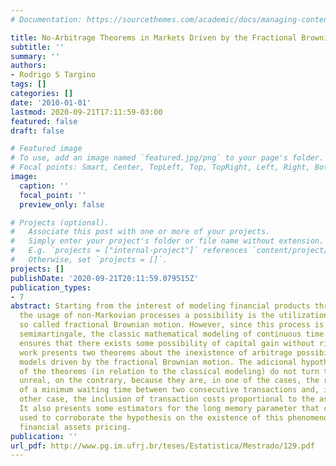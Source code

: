 ```yaml
---
# Documentation: https://sourcethemes.com/academic/docs/managing-content/

title: No-Arbitrage Theorems in Markets Driven by the Fractional Brownian Motion
subtitle: ''
summary: ''
authors:
- Rodrigo S Targino
tags: []
categories: []
date: '2010-01-01'
lastmod: 2020-09-21T17:11:59-03:00
featured: false
draft: false

# Featured image
# To use, add an image named `featured.jpg/png` to your page's folder.
# Focal points: Smart, Center, TopLeft, Top, TopRight, Left, Right, BottomLeft, Bottom, BottomRight.
image:
  caption: ''
  focal_point: ''
  preview_only: false

# Projects (optional).
#   Associate this post with one or more of your projects.
#   Simply enter your project's folder or file name without extension.
#   E.g. `projects = ["internal-project"]` references `content/project/deep-learning/index.md`.
#   Otherwise, set `projects = []`.
projects: []
publishDate: '2020-09-21T20:11:59.079515Z'
publication_types:
- 7
abstract: Starting from the interest of modeling financial products through
  the usage of non-Markovian processes a possibility is the utilization of the
  so called fractional Brownian motion. However, since this process is not a
  semimartingale, the classic mathematical modeling of continuous time finance
  ensures that there exists some possibility of capital gain without risk. This
  work presents two theorems about the inexistence of arbitrage possibilities in
  models driven by the fractional Brownian motion. The adicional hypothesis
  of the theorems (in relation to the classical modeling) do not turn them more
  unreal, on the contrary, because they are, in one of the cases, the requirement
  of a minimum waiting time between two consecutive transactions and, in the
  other case, the inclusion of transaction costs proportional to the asset’s value.
  It also presents some estimators for the long memory parameter that can be
  used to corroborate the hypothesis on the existence of this phenomenon in
  financial assets pricing.
publication: ''
url_pdf: http://www.pg.im.ufrj.br/teses/Estatistica/Mestrado/129.pdf
---
```

